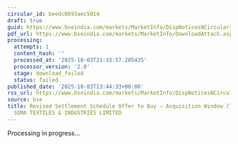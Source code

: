 ```yaml
---
circular_id: beedc0693aec5014
draft: true
guid: https://www.bseindia.com/markets/MarketInfo/DispNoticesNCirculars.aspx?Noticeid={051214FF-939B-4BAE-B24E-EC3BEF6D6161}&noticeno=20251003-51&dt=10/03/2025&icount=51&totcount=73&flag=0
pdf_url: https://www.bseindia.com/markets/MarketInfo/DownloadAttach.aspx?id=20251003-51&attachedId=
processing:
  attempts: 1
  content_hash: ''
  processed_at: '2025-10-03T21:33:57.205435'
  processor_version: '2.0'
  stage: download_failed
  status: failed
published_date: '2025-10-03T13:44:33+00:00'
rss_url: https://www.bseindia.com/markets/MarketInfo/DispNoticesNCirculars.aspx?Noticeid={051214FF-939B-4BAE-B24E-EC3BEF6D6161}&noticeno=20251003-51&dt=10/03/2025&icount=51&totcount=73&flag=0
source: bse
title: Revised Settlement Schedule Offer to Buy – Acquisition Window (Takeover) for
  SOMA TEXTILES & INDUSTRIES LIMITED
---
```


Processing in progress...